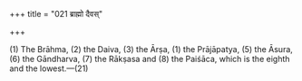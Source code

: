 +++
title = "021 ब्राह्मो दैवस्"

+++

(1) The Brāhma, (2) the Daiva, (3) the Ārṣa, (1) the Prājāpatya, (5) the Āsura, (6) the Gāndharva, (7) the Rākṣasa and (8) the Paiśāca, which is the eighth and the lowest.—(21)